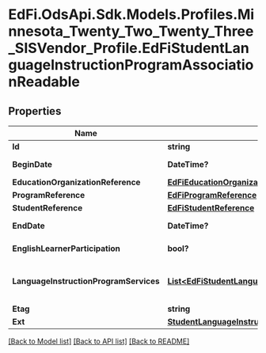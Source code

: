 # EdFi.OdsApi.Sdk.Models.Profiles.Minnesota_Twenty_Two_Twenty_Three_SISVendor_Profile.EdFiStudentLanguageInstructionProgramAssociationReadable
## Properties

Name | Type | Description | Notes
------------ | ------------- | ------------- | -------------
**Id** | **string** |  | [optional] 
**BeginDate** | **DateTime?** | The earliest date the student is involved with the program. Typically, this is the date the student becomes eligible for the program. | 
**EducationOrganizationReference** | [**EdFiEducationOrganizationReference**](EdFiEducationOrganizationReference.md) |  | 
**ProgramReference** | [**EdFiProgramReference**](EdFiProgramReference.md) |  | 
**StudentReference** | [**EdFiStudentReference**](EdFiStudentReference.md) |  | 
**EndDate** | **DateTime?** | The month, day, and year on which the Student exited the Program or stopped receiving services. | [optional] 
**EnglishLearnerParticipation** | **bool?** | An indication that an English Learner student is served by an English language instruction educational program supported with Title III of ESEA funds. | [optional] 
**LanguageInstructionProgramServices** | [**List&lt;EdFiStudentLanguageInstructionProgramAssociationLanguageInstructionProgramServiceReadable&gt;**](EdFiStudentLanguageInstructionProgramAssociationLanguageInstructionProgramServiceReadable.md) | An unordered collection of studentLanguageInstructionProgramAssociationLanguageInstructionProgramServices. Indicates the service(s) being provided to the Student by the Language Instruction Program. | [optional] 
**Etag** | **string** | A unique system-generated value that identifies the version of the resource. | [optional] 
**Ext** | [**StudentLanguageInstructionProgramAssociationExtensionsReadable**](StudentLanguageInstructionProgramAssociationExtensionsReadable.md) |  | [optional] 

[[Back to Model list]](../README.md#documentation-for-models) [[Back to API list]](../README.md#documentation-for-api-endpoints) [[Back to README]](../README.md)

